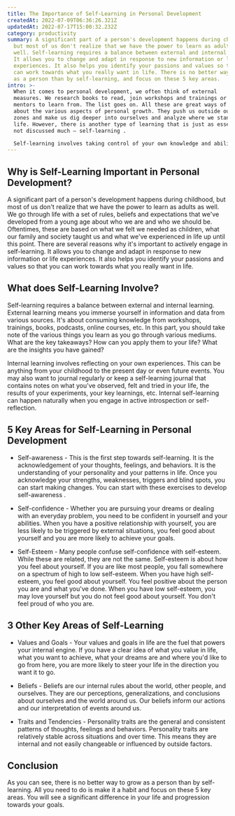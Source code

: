 ```yaml
---
title: The Importance of Self-Learning in Personal Development
createdAt: 2022-07-09T06:36:26.321Z
updatedAt: 2022-07-17T15:00:32.232Z
category: productivity
summary: A significant part of a person's development happens during childhood,
  but most of us don't realize that we have the power to learn as adults as
  well. Self-learning requires a balance between external and internal learning.
  It allows you to change and adapt in response to new information or life
  experiences. It also helps you identify your passions and values so that you
  can work towards what you really want in life. There is no better way to grow
  as a person than by self-learning, and focus on these 5 key areas.
intro: >-
  When it comes to personal development, we often think of external
  measures. We research books to read, join workshops and trainings or have
  mentors to learn from. The list goes on. All these are great ways of learning
  about the various aspects of personal growth. They push us outside our comfort
  zones and make us dig deeper into ourselves and analyze where we stand in
  life. However, there is another type of learning that is just as essential but
  not discussed much — self-learning . 

  Self-learning involves taking control of your own knowledge and abilities and moving from a passive learner to an active one. It involves finding ways to learn more about yourself so that you may improve as a person, understand your strengths and weaknesses, recognize your beliefs, values and goals in life, be constantly aware of what triggers you the most so you can handle those situations better the next time, understand your fears so that you can tackle them head on instead of avoiding them all your life, etc.
---
```


## Why is Self-Learning Important in Personal Development?

A significant part of a person's development happens during childhood, but most of us don't realize that we have the power to learn as adults as well. We go through life with a set of rules, beliefs and expectations that we've developed from a young age about who we are and who we should be. Oftentimes, these are based on what we felt we needed as children, what our family and society taught us and what we've experienced in life up until this point.
There are several reasons why it's important to actively engage in self-learning. It allows you to change and adapt in response to new information or life experiences. It also helps you identify your passions and values so that you can work towards what you really want in life.

## What does Self-Learning Involve?

Self-learning requires a balance between external and internal learning. External learning means you immerse yourself in information and data from various sources. It's about consuming knowledge from workshops, trainings, books, podcasts, online courses, etc. In this part, you should take note of the various things you learn as you go through various mediums. What are the key takeaways? How can you apply them to your life? What are the insights you have gained?

Internal learning involves reflecting on your own experiences. This can be anything from your childhood to the present day or even future events. You may also want to journal regularly or keep a self-learning journal that contains notes on what you've observed, felt and tried in your life, the results of your experiments, your key learnings, etc. Internal self-learning can happen naturally when you engage in active introspection or self-reflection.

## 5 Key Areas for Self-Learning in Personal Development

- Self-awareness - This is the first step towards self-learning. It is the acknowledgement of your thoughts, feelings, and behaviors. It is the understanding of your personality and your patterns in life. Once you acknowledge your strengths, weaknesses, triggers and blind spots, you can start making changes. You can start with these exercises to develop self-awareness .

- Self-confidence - Whether you are pursuing your dreams or dealing with an everyday problem, you need to be confident in yourself and your abilities. When you have a positive relationship with yourself, you are less likely to be triggered by external situations, you feel good about yourself and you are more likely to achieve your goals.

- Self-Esteem - Many people confuse self-confidence with self-esteem. While these are related, they are not the same. Self-esteem is about how you feel about yourself. If you are like most people, you fall somewhere on a spectrum of high to low self-esteem. When you have high self-esteem, you feel good about yourself. You feel positive about the person you are and what you've done. When you have low self-esteem, you may love yourself but you do not feel good about yourself. You don't feel proud of who you are.

## 3 Other Key Areas of Self-Learning

- Values and Goals - Your values and goals in life are the fuel that powers your internal engine. If you have a clear idea of what you value in life, what you want to achieve, what your dreams are and where you'd like to go from here, you are more likely to steer your life in the direction you want it to go.

- Beliefs - Beliefs are our internal rules about the world, other people, and ourselves. They are our perceptions, generalizations, and conclusions about ourselves and the world around us. Our beliefs inform our actions and our interpretation of events around us.

- Traits and Tendencies - Personality traits are the general and consistent patterns of thoughts, feelings and behaviors. Personality traits are relatively stable across situations and over time. This means they are internal and not easily changeable or influenced by outside factors.

## Conclusion

As you can see, there is no better way to grow as a person than by self-learning. All you need to do is make it a habit and focus on these 5 key areas. You will see a significant difference in your life and progression towards your goals.
